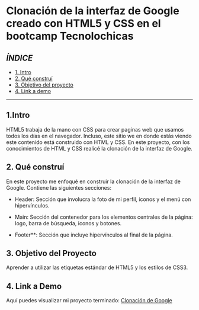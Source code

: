 # Clonación de la interfaz de Google creado con HTML5 y CSS en el bootcamp Tecnolochicas

## ***ÍNDICE***

* [1. Intro](#)
* [2. Qué construí](#)
* [3. Objetivo del proyecto](#)
* [4. Link a demo](#)

****


## 1.Intro

HTML5 trabaja de la mano con CSS para crear paginas web que usamos todos los días en el navegador. Incluso, este sitio we en donde estás viendo este contenido está construido con HTML y CSS. En este proyecto, con los conocimientos de HTML y CSS realicé la clonación de la interfaz de Google.

## 2. Qué construí 

En este proyecto me enfoqué en construir la clonación de la interfaz de Google. Contiene las siguientes secciones:

* Header: Sección que involucra la foto de mi perfil, iconos y el menú con hipervínculos.

* Main: Sección del contenedor para los elementos centrales de la página: logo, barra de búsqueda, iconos y botones.

* Footer**: Sección que incluye hipervínculos al final de la página.

## 3. Objetivo del Proyecto
Aprender a utilizar las etiquetas estándar de HTML5 y los estilos de CSS3.

## 4. Link a Demo
Aquí puedes visualizar mi proyecto terminado: [Clonación de Google](#)
